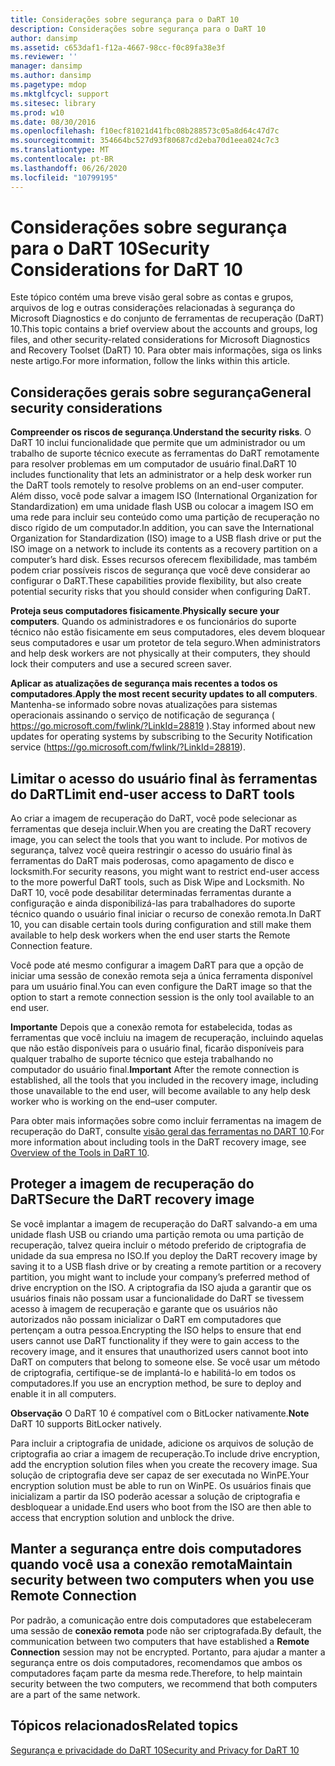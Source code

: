 ```yaml
---
title: Considerações sobre segurança para o DaRT 10
description: Considerações sobre segurança para o DaRT 10
author: dansimp
ms.assetid: c653daf1-f12a-4667-98cc-f0c89fa38e3f
ms.reviewer: ''
manager: dansimp
ms.author: dansimp
ms.pagetype: mdop
ms.mktglfcycl: support
ms.sitesec: library
ms.prod: w10
ms.date: 08/30/2016
ms.openlocfilehash: f10ecf81021d41fbc08b288573c05a8d64c47d7c
ms.sourcegitcommit: 354664bc527d93f80687cd2eba70d1eea024c7c3
ms.translationtype: MT
ms.contentlocale: pt-BR
ms.lasthandoff: 06/26/2020
ms.locfileid: "10799195"
---
```

# <span data-ttu-id="65b8e-103">Considerações sobre segurança para o DaRT 10</span><span class="sxs-lookup"><span data-stu-id="65b8e-103">Security Considerations for DaRT 10</span></span>


<span data-ttu-id="65b8e-104">Este tópico contém uma breve visão geral sobre as contas e grupos, arquivos de log e outras considerações relacionadas à segurança do Microsoft Diagnostics e do conjunto de ferramentas de recuperação (DaRT) 10.</span><span class="sxs-lookup"><span data-stu-id="65b8e-104">This topic contains a brief overview about the accounts and groups, log files, and other security-related considerations for Microsoft Diagnostics and Recovery Toolset (DaRT) 10.</span></span> <span data-ttu-id="65b8e-105">Para obter mais informações, siga os links neste artigo.</span><span class="sxs-lookup"><span data-stu-id="65b8e-105">For more information, follow the links within this article.</span></span>

## <span data-ttu-id="65b8e-106">Considerações gerais sobre segurança</span><span class="sxs-lookup"><span data-stu-id="65b8e-106">General security considerations</span></span>


<span data-ttu-id="65b8e-107">**Compreender os riscos de segurança**.</span><span class="sxs-lookup"><span data-stu-id="65b8e-107">**Understand the security risks**.</span></span> <span data-ttu-id="65b8e-108">O DaRT 10 inclui funcionalidade que permite que um administrador ou um trabalho de suporte técnico execute as ferramentas do DaRT remotamente para resolver problemas em um computador de usuário final.</span><span class="sxs-lookup"><span data-stu-id="65b8e-108">DaRT 10 includes functionality that lets an administrator or a help desk worker run the DaRT tools remotely to resolve problems on an end-user computer.</span></span> <span data-ttu-id="65b8e-109">Além disso, você pode salvar a imagem ISO (International Organization for Standardization) em uma unidade flash USB ou colocar a imagem ISO em uma rede para incluir seu conteúdo como uma partição de recuperação no disco rígido de um computador.</span><span class="sxs-lookup"><span data-stu-id="65b8e-109">In addition, you can save the International Organization for Standardization (ISO) image to a USB flash drive or put the ISO image on a network to include its contents as a recovery partition on a computer’s hard disk.</span></span> <span data-ttu-id="65b8e-110">Esses recursos oferecem flexibilidade, mas também podem criar possíveis riscos de segurança que você deve considerar ao configurar o DaRT.</span><span class="sxs-lookup"><span data-stu-id="65b8e-110">These capabilities provide flexibility, but also create potential security risks that you should consider when configuring DaRT.</span></span>

<span data-ttu-id="65b8e-111">**Proteja seus computadores fisicamente**.</span><span class="sxs-lookup"><span data-stu-id="65b8e-111">**Physically secure your computers**.</span></span> <span data-ttu-id="65b8e-112">Quando os administradores e os funcionários do suporte técnico não estão fisicamente em seus computadores, eles devem bloquear seus computadores e usar um protetor de tela seguro.</span><span class="sxs-lookup"><span data-stu-id="65b8e-112">When administrators and help desk workers are not physically at their computers, they should lock their computers and use a secured screen saver.</span></span>

<span data-ttu-id="65b8e-113">**Aplicar as atualizações de segurança mais recentes a todos os computadores**.</span><span class="sxs-lookup"><span data-stu-id="65b8e-113">**Apply the most recent security updates to all computers**.</span></span> <span data-ttu-id="65b8e-114">Mantenha-se informado sobre novas atualizações para sistemas operacionais assinando o serviço de notificação de segurança ( <https://go.microsoft.com/fwlink/?LinkId=28819> ).</span><span class="sxs-lookup"><span data-stu-id="65b8e-114">Stay informed about new updates for operating systems by subscribing to the Security Notification service (<https://go.microsoft.com/fwlink/?LinkId=28819>).</span></span>

## <span data-ttu-id="65b8e-115">Limitar o acesso do usuário final às ferramentas do DaRT</span><span class="sxs-lookup"><span data-stu-id="65b8e-115">Limit end-user access to DaRT tools</span></span>


<span data-ttu-id="65b8e-116">Ao criar a imagem de recuperação do DaRT, você pode selecionar as ferramentas que deseja incluir.</span><span class="sxs-lookup"><span data-stu-id="65b8e-116">When you are creating the DaRT recovery image, you can select the tools that you want to include.</span></span> <span data-ttu-id="65b8e-117">Por motivos de segurança, talvez você queira restringir o acesso do usuário final às ferramentas do DaRT mais poderosas, como apagamento de disco e locksmith.</span><span class="sxs-lookup"><span data-stu-id="65b8e-117">For security reasons, you might want to restrict end-user access to the more powerful DaRT tools, such as Disk Wipe and Locksmith.</span></span> <span data-ttu-id="65b8e-118">No DaRT 10, você pode desabilitar determinadas ferramentas durante a configuração e ainda disponibilizá-las para trabalhadores do suporte técnico quando o usuário final iniciar o recurso de conexão remota.</span><span class="sxs-lookup"><span data-stu-id="65b8e-118">In DaRT 10, you can disable certain tools during configuration and still make them available to help desk workers when the end user starts the Remote Connection feature.</span></span>

<span data-ttu-id="65b8e-119">Você pode até mesmo configurar a imagem DaRT para que a opção de iniciar uma sessão de conexão remota seja a única ferramenta disponível para um usuário final.</span><span class="sxs-lookup"><span data-stu-id="65b8e-119">You can even configure the DaRT image so that the option to start a remote connection session is the only tool available to an end user.</span></span>

<span data-ttu-id="65b8e-120">**Importante**  Depois que a conexão remota for estabelecida, todas as ferramentas que você incluiu na imagem de recuperação, incluindo aquelas que não estão disponíveis para o usuário final, ficarão disponíveis para qualquer trabalho de suporte técnico que esteja trabalhando no computador do usuário final.</span><span class="sxs-lookup"><span data-stu-id="65b8e-120">**Important** After the remote connection is established, all the tools that you included in the recovery image, including those unavailable to the end user, will become available to any help desk worker who is working on the end–user computer.</span></span>

 

<span data-ttu-id="65b8e-121">Para obter mais informações sobre como incluir ferramentas na imagem de recuperação do DaRT, consulte [visão geral das ferramentas no DART 10](overview-of-the-tools-in-dart-10.md).</span><span class="sxs-lookup"><span data-stu-id="65b8e-121">For more information about including tools in the DaRT recovery image, see [Overview of the Tools in DaRT 10](overview-of-the-tools-in-dart-10.md).</span></span>

## <span data-ttu-id="65b8e-122">Proteger a imagem de recuperação do DaRT</span><span class="sxs-lookup"><span data-stu-id="65b8e-122">Secure the DaRT recovery image</span></span>


<span data-ttu-id="65b8e-123">Se você implantar a imagem de recuperação do DaRT salvando-a em uma unidade flash USB ou criando uma partição remota ou uma partição de recuperação, talvez queira incluir o método preferido de criptografia de unidade da sua empresa no ISO.</span><span class="sxs-lookup"><span data-stu-id="65b8e-123">If you deploy the DaRT recovery image by saving it to a USB flash drive or by creating a remote partition or a recovery partition, you might want to include your company’s preferred method of drive encryption on the ISO.</span></span> <span data-ttu-id="65b8e-124">A criptografia da ISO ajuda a garantir que os usuários finais não possam usar a funcionalidade do DaRT se tivessem acesso à imagem de recuperação e garante que os usuários não autorizados não possam inicializar o DaRT em computadores que pertençam a outra pessoa.</span><span class="sxs-lookup"><span data-stu-id="65b8e-124">Encrypting the ISO helps to ensure that end users cannot use DaRT functionality if they were to gain access to the recovery image, and it ensures that unauthorized users cannot boot into DaRT on computers that belong to someone else.</span></span> <span data-ttu-id="65b8e-125">Se você usar um método de criptografia, certifique-se de implantá-lo e habilitá-lo em todos os computadores.</span><span class="sxs-lookup"><span data-stu-id="65b8e-125">If you use an encryption method, be sure to deploy and enable it in all computers.</span></span>

<span data-ttu-id="65b8e-126">**Observação**  O DaRT 10 é compatível com o BitLocker nativamente.</span><span class="sxs-lookup"><span data-stu-id="65b8e-126">**Note** DaRT 10 supports BitLocker natively.</span></span>

 

<span data-ttu-id="65b8e-127">Para incluir a criptografia de unidade, adicione os arquivos de solução de criptografia ao criar a imagem de recuperação.</span><span class="sxs-lookup"><span data-stu-id="65b8e-127">To include drive encryption, add the encryption solution files when you create the recovery image.</span></span> <span data-ttu-id="65b8e-128">Sua solução de criptografia deve ser capaz de ser executada no WinPE.</span><span class="sxs-lookup"><span data-stu-id="65b8e-128">Your encryption solution must be able to run on WinPE.</span></span> <span data-ttu-id="65b8e-129">Os usuários finais que inicializam a partir da ISO poderão acessar a solução de criptografia e desbloquear a unidade.</span><span class="sxs-lookup"><span data-stu-id="65b8e-129">End users who boot from the ISO are then able to access that encryption solution and unblock the drive.</span></span>

## <span data-ttu-id="65b8e-130">Manter a segurança entre dois computadores quando você usa a conexão remota</span><span class="sxs-lookup"><span data-stu-id="65b8e-130">Maintain security between two computers when you use Remote Connection</span></span>


<span data-ttu-id="65b8e-131">Por padrão, a comunicação entre dois computadores que estabeleceram uma sessão de **conexão remota** pode não ser criptografada.</span><span class="sxs-lookup"><span data-stu-id="65b8e-131">By default, the communication between two computers that have established a **Remote Connection** session may not be encrypted.</span></span> <span data-ttu-id="65b8e-132">Portanto, para ajudar a manter a segurança entre os dois computadores, recomendamos que ambos os computadores façam parte da mesma rede.</span><span class="sxs-lookup"><span data-stu-id="65b8e-132">Therefore, to help maintain security between the two computers, we recommend that both computers are a part of the same network.</span></span>

## <span data-ttu-id="65b8e-133">Tópicos relacionados</span><span class="sxs-lookup"><span data-stu-id="65b8e-133">Related topics</span></span>


[<span data-ttu-id="65b8e-134">Segurança e privacidade do DaRT 10</span><span class="sxs-lookup"><span data-stu-id="65b8e-134">Security and Privacy for DaRT 10</span></span>](security-and-privacy-for-dart-10.md)

 

 





